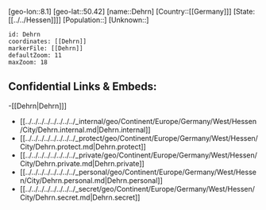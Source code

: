 ﻿---
location: [50.42,8.1]
mapzoom: [7,12] 
mapmarker: city 
type: City
tags:
- geo/City


SpocWebEntityId: 29735
isDeleted: false
confidential: public

---
[geo-lon::8.1]
[geo-lat::50.42]
[name::Dehrn]
[Country::[[Germany]]]
[State:[[../../Hessen]]]]
[Population::]
[Unknown::]


```leaflet
id: Dehrn
coordinates: [[Dehrn]]
markerFile: [[Dehrn]]
defaultZoom: 11 
maxZoom: 18
```


## Confidential Links & Embeds: 
-[[Dehrn|Dehrn]]] 
- [[../../../../../../../../_internal/geo/Continent/Europe/Germany/West/Hessen/City/Dehrn.internal.md|Dehrn.internal]] 
- [[../../../../../../../../_protect/geo/Continent/Europe/Germany/West/Hessen/City/Dehrn.protect.md|Dehrn.protect]] 
- [[../../../../../../../../_private/geo/Continent/Europe/Germany/West/Hessen/City/Dehrn.private.md|Dehrn.private]] 
- [[../../../../../../../../_personal/geo/Continent/Europe/Germany/West/Hessen/City/Dehrn.personal.md|Dehrn.personal]] 
- [[../../../../../../../../_secret/geo/Continent/Europe/Germany/West/Hessen/City/Dehrn.secret.md|Dehrn.secret]] 
